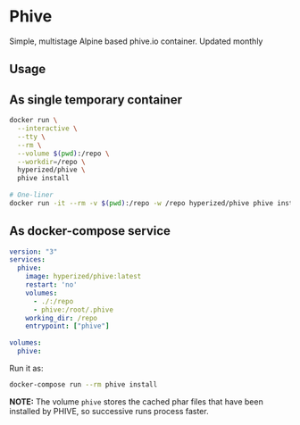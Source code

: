 # Phive

Simple, multistage Alpine based phive.io container. Updated monthly

## Usage


## As single temporary container 
```bash
docker run \
  --interactive \
  --tty \
  --rm \
  --volume $(pwd):/repo \
  --workdir=/repo \
  hyperized/phive \
  phive install
  
# One-liner
docker run -it --rm -v $(pwd):/repo -w /repo hyperized/phive phive install
```

## As docker-compose service
```yaml
version: "3"
services:
  phive:
    image: hyperized/phive:latest
    restart: 'no'
    volumes:
      - ./:/repo
      - phive:/root/.phive
    working_dir: /repo
    entrypoint: ["phive"]
    
volumes:
  phive:
```

Run it as:
```bash
docker-compose run --rm phive install
```

**NOTE:** The volume `phive` stores the cached phar files that have been installed by PHIVE, so successive runs process faster.
